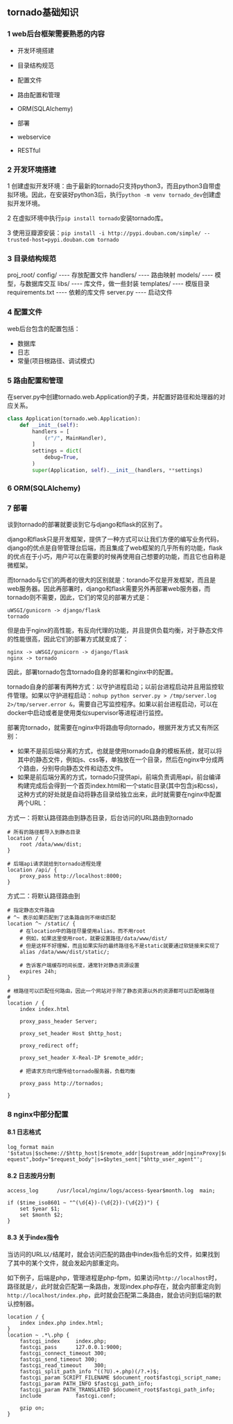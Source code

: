 ## tornado基础知识

### 1 web后台框架需要熟悉的内容

* 开发环境搭建
* 目录结构规范
* 配置文件
* 路由配置和管理
* ORM(SQLAlchemy)
* 部署

* webservice
* RESTful

### 2 开发环境搭建

1 创建虚拟开发环境：由于最新的tornado只支持python3，而且python3自带虚拟环境。因此，在安装好python3后，执行`python -m venv tornado_dev`创建虚拟开发环境。

2 在虚拟环境中执行`pip install tornado`安装tornado库。

3 使用豆瓣源安装：`pip install -i http://pypi.douban.com/simple/ --trusted-host=pypi.douban.com tornado`

### 3 目录结构规范

proj_root/
	config/ ---- 存放配置文件
	handlers/ ---- 路由映射
	models/ ---- 模型，与数据库交互
	libs/ ---- 库文件，做一些封装
    templates/ ---- 模版目录
	requirements.txt ---- 依赖的库文件
	server.py ---- 启动文件

### 4 配置文件

web后台包含的配置包括：

* 数据库
* 日志
* 常量(项目根路径、调试模式)

### 5 路由配置和管理

在server.py中创建tornado.web.Application的子类，并配置好路径和处理器的对应关系。

``` python
class Application(tornado.web.Application):
    def __init__(self):
        handlers = [
            (r"/", MainHandler),
        ]
        settings = dict(
            debug=True,
        )
        super(Application, self).__init__(handlers, **settings)
```

### 6 ORM(SQLAlchemy)

### 7 部署

谈到tornado的部署就要谈到它与django和flask的区别了。

django和flask只是开发框架，提供了一种方式可以让我们方便的编写业务代码，django的优点是自带管理台后端，而且集成了web框架的几乎所有的功能，flask的优点在于小巧，用户可以在需要的时候再使用自己想要的功能，而且它也自称是微框架。

而tornado与它们的两者的很大的区别就是：torando不仅是开发框架，而且是web服务器。因此再部署时，django和flask需要另外再部署web服务器，而tornado则不需要，因此，它们的常见的部署方式是：

```
uWSGI/gunicorn -> django/flask
tornado
```

但是由于nginx的高性能，有反向代理的功能，并且提供负载均衡，对于静态文件的性能很高，因此它们的部署方式就变成了：

```
nginx -> uWSGI/gunicorn -> django/flask
nginx -> tornado
```

因此，部署tornado包含tornado自身的部署和nginx中的配置。

tornado自身的部署有两种方式：以守护进程启动；以前台进程启动并且用监控软件管理。如果以守护进程启动：`nohup python server.py > /tmp/server.log 2>/tmp/server.error &`，需要自己写监控程序。如果以前台进程启动，可以在docker中启动或者是使用类似supervisor等进程进行监控。

部署完tornado，就需要在nginx中将路由导向tornado，根据开发方式又有所区别：

* 如果不是前后端分离的方式，也就是使用tornado自身的模板系统，就可以将其中的静态文件，例如js、css等，单独放在一个目录，然后在nginx中分成两个路由，分别导向静态文件和动态文件。
* 如果是前后端分离的方式，tornado只提供api，前端负责调用api，前台编译构建完成后会得到一个首页index.html和一个static目录(其中包含js和css)，这种方式的好处就是自动将静态目录给独立出来，此时就需要在nginx中配置两个URL：

方式一：将默认路径路由到静态目录，后台访问的URL路由到tornado

```
# 所有的路径都导入到静态目录
location / {
    root /data/www/dist;
}

# 后端api请求就给到tornado进程处理
location /api/ {
    proxy_pass http://localhost:8000;
}
```

方式二：将默认路径路由到

```
# 指定静态文件路由
# ^~ 表示如果匹配到了这条路由则不继续匹配
location ^~ /static/ {
    # 在location中的路径尽量使用alias，而不用root
    # 例如，如果这里使用root，就要设置路径/data/www/dist/
    # 但是这样不好理解，而且如果实际的最终路径名不是static就要通过软链接来实现了
    alias /data/www/dist/static/;

    # 告诉客户端缓存时间长度，通常针对静态资源设置
    expires 24h;
}

# 根路径可以匹配任何路由，因此一个网站对于除了静态资源以外的资源都可以匹配根路径
# 
location / {
    index index.html

    proxy_pass_header Server;

    proxy_set_header Host $http_host;

    proxy_redirect off;

    proxy_set_header X-Real-IP $remote_addr;

    # 把请求方向代理传给tornado服务器，负载均衡

    proxy_pass http://tornados;

}
```

### 8 nginx中部分配置

#### 8.1 日志格式

```
log_format main    '$status|$scheme://$http_host|$remote_addr|$upstream_addr|nginxProxy|$uri|$time_local|$request_time|$http_Tencent_LeakScan|$arg_offer_id|url="$r
equest",body="$request_body"|s=$bytes_sent|"$http_user_agent"';
```

#### 8.2 日志按月分割

```
access_log      /usr/local/nginx/logs/access-$year$month.log  main;

if ($time_iso8601 ~ "^(\d{4})-(\d{2})-(\d{2})") {
    set $year $1;
    set $month $2;
}
```

#### 8.3 关于index指令

当访问的URL以`/`结尾时，就会访问匹配的路由中index指令后的文件，如果找到了其中的某个文件，就会发起内部重定向。

如下例子，后端是php，管理进程是php-fpm，如果访问`http://localhost`时，路径就是`/`，此时就会匹配第一条路由，发现index.php存在，就会内部重定向到`http://localhost/index.php`，此时就会匹配第二条路由，就会访问到后端的默认控制器。

```
location / {
    index index.php index.html;
}
location ~ .*\.php {
    fastcgi_index     index.php;
    fastcgi_pass      127.0.0.1:9000;
    fastcgi_connect_timeout 300;
    fastcgi_send_timeout 300;
    fastcgi_read_timeout    300;
    fastcgi_split_path_info ^((?U).+.php)(/?.+)$;
    fastcgi_param SCRIPT_FILENAME $document_root$fastcgi_script_name;
    fastcgi_param PATH_INFO $fastcgi_path_info;
    fastcgi_param PATH_TRANSLATED $document_root$fastcgi_path_info;
    include           fastcgi.conf;

    gzip on;
}
```